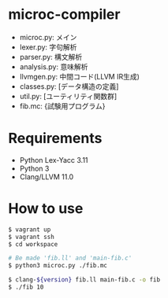 # microc-compiler

* microc.py: メイン
* lexer.py: 字句解析
* parser.py: 構文解析
* analysis.py: 意味解析
* llvmgen.py: 中間コード(LLVM IR生成)
* classes.py: [データ構造の定義]
* util.py: [ユーティリティ関数群]
* fib.mc: {試験用プログラム}

# Requirements

- Python Lex-Yacc 3.11
- Python 3
- Clang/LLVM 11.0

# How to use

```bash
$ vagrant up
$ vagrant ssh
$ cd workspace

# Be made 'fib.ll' and 'main-fib.c'
$ python3 microc.py ./fib.mc

$ clang-${version} fib.ll main-fib.c -o fib
$ ./fib 10
```

